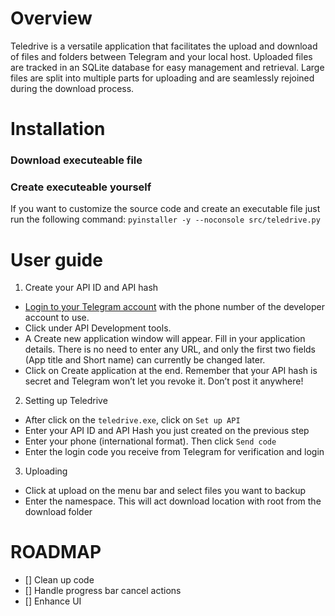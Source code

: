 # Overview
Teledrive is a versatile application that facilitates the upload and download of files and folders between Telegram and your local host. Uploaded files are tracked in an SQLite database for easy management and retrieval. Large files are split into multiple parts for uploading and are seamlessly rejoined during the download process.

# Installation
### Download executeable file
### Create executeable yourself
If you want to customize the source code and create an executable file just run the following command: `pyinstaller -y --noconsole src/teledrive.py`

# User guide
1. Create your API ID and API hash
- [Login to your Telegram account](https://my.telegram.org/) with the phone number of the developer account to use.
- Click under API Development tools.
- A Create new application window will appear. Fill in your application details. There is no need to enter any URL, and only the first two fields (App title and Short name) can currently be changed later.
- Click on Create application at the end. Remember that your API hash is secret and Telegram won’t let you revoke it. Don’t post it anywhere!

2. Setting up Teledrive
- After click on the `teledrive.exe`, click on `Set up API`
- Enter your API ID and API Hash you just created on the previous step
- Enter your phone (international format). Then click `Send code`
- Enter the login code you receive from Telegram for verification and login

3. Uploading
- Click at upload on the menu bar and select files you want to backup
- Enter the namespace. This will act download location with root from the download folder
# ROADMAP
- [] Clean up code
- [] Handle progress bar cancel actions
- [] Enhance UI